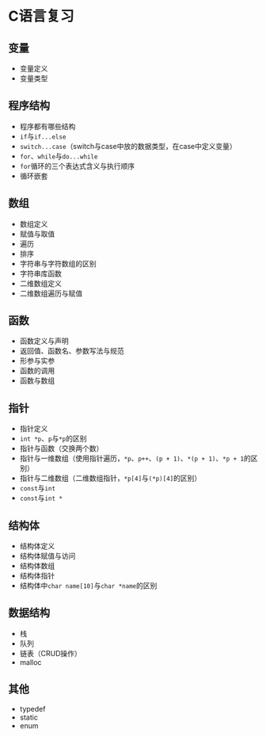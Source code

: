 # C语言复习

## 变量

- 变量定义
- 变量类型

## 程序结构

- 程序都有哪些结构
- `if`与`if...else`
- `switch...case`（switch与case中放的数据类型，在case中定义变量）
- `for`、`while`与`do...while`
- `for`循环的三个表达式含义与执行顺序
- 循环嵌套

## 数组

- 数组定义
- 赋值与取值
- 遍历
- 排序
- 字符串与字符数组的区别
- 字符串库函数
- 二维数组定义
- 二维数组遍历与赋值

## 函数

- 函数定义与声明
- 返回值、函数名、参数写法与规范
- 形参与实参
- 函数的调用
- 函数与数组

## 指针

- 指针定义
- `int *p`、`p`与`*p`的区别
- 指针与函数（交换两个数）
- 指针与一维数组（使用指针遍历，`*p`、`p++`、`(p + 1)`、`*(p + 1)`、`*p + 1`的区别）
- 指针与二维数组（二维数组指针，`*p[4]`与`(*p)[4]`的区别）
- `const`与`int`
- `const`与`int *`

## 结构体

- 结构体定义
- 结构体赋值与访问
- 结构体数组
- 结构体指针
- 结构体中`char name[10]`与`char *name`的区别

## 数据结构

- 栈
- 队列
- 链表（CRUD操作）
- malloc

## 其他

- typedef
- static
- enum